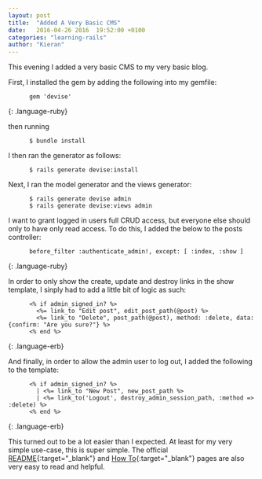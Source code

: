 ```yaml
---
layout: post
title:  "Added A Very Basic CMS"
date:   2016-04-26 2016  19:52:00 +0100
categories: "learning-rails"
author: "Kieran"
---
```

This evening I added a very basic CMS to my very basic blog.

First, I installed the gem by adding the following into my gemfile:

          gem 'devise'
{: .language-ruby}

then running

          $ bundle install

I then ran the generator as follows:

          $ rails generate devise:install

Next, I ran the model generator and the views generator:

          $ rails generate devise admin
          $ rails generate devise:views admin

I want to grant logged in users full CRUD access, but everyone else should only to have only read access. To do this, I added the below to the posts controller:

          before_filter :authenticate_admin!, except: [ :index, :show ]
{: .language-ruby}

In order to only show the create, update and destroy links in the show template, I sinply had to add a little bit of logic as such:

          <% if admin_signed_in? %>
            <%= link_to "Edit post", edit_post_path(@post) %>
            <%= link_to "Delete", post_path(@post), method: :delete, data: {confirm: "Are you sure?"} %>
          <% end %>
{: .language-erb}

And finally, in order to allow the admin user to log out, I added the following to the template:

          <% if admin_signed_in? %>
            | <%= link_to "New Post", new_post_path %>
            | <%= link_to('Logout', destroy_admin_session_path, :method => :delete) %>
          <% end %>
{: .language-erb}

This turned out to be a lot easier than I expected. At least for my very simple use-case, this is super simple. The official [README](http://devise.plataformatec.com.br/){:target="_blank"} and [How To](https://github.com/plataformatec/devise/wiki/How-Tos){:target="_blank"} pages are also very easy to read and helpful.
